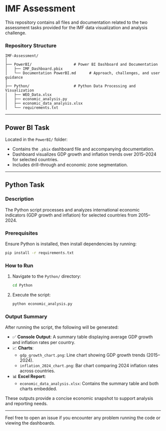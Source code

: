 
# IMF Assessment

This repository contains all files and documentation related to the two assessment tasks provided for the IMF data visualization and analysis challenge.

### Repository Structure

```
IMF-Assessment/
│
├── PowerBI/                   # Power BI Dashboard and Documentation
│   ├── IMF_Dashboard.pbix
│   └── Documentation PowerBI.md      # Approach, challenges, and user guidance
│
├── Python/                    # Python Data Processing and Visualization
│   ├── WEO_Data.xlsx
│   ├── economic_analysis.py
│   ├── economic_data_analysis.xlsx
│   └── requirements.txt
```

---

##  Power BI Task

Located in the `PowerBI/` folder:
- Contains the `.pbix` dashboard file and accompanying documentation.
- Dashboard visualizes GDP growth and inflation trends over 2015–2024 for selected countries.
- Includes drill-through and economic zone segmentation.

---

##  Python Task

### Description

The Python script processes and analyzes international economic indicators (GDP growth and inflation) for selected countries from 2015–2024.

### Prerequisites

Ensure Python is installed, then install dependencies by running:

```bash
pip install -r requirements.txt
```

### How to Run

1. Navigate to the `Python/` directory:
   ```bash
   cd Python
   ```
2. Execute the script:
   ```bash
   python economic_analysis.py
   ```

### Output Summary

After running the script, the following will be generated:

- ✅ **Console Output**: A summary table displaying average GDP growth and inflation rates per country.
- 📈 **Charts**:
  - `gdp_growth_chart.png`: Line chart showing GDP growth trends (2015–2024).
  - `inflation_2024_chart.png`: Bar chart comparing 2024 inflation rates across countries.
- 📊 **Excel Report**:
  - `economic_data_analysis.xlsx`: Contains the summary table and both charts embedded.

These outputs provide a concise economic snapshot to support analysis and reporting needs.

---

Feel free to open an issue if you encounter any problem running the code or viewing the dashboards.
